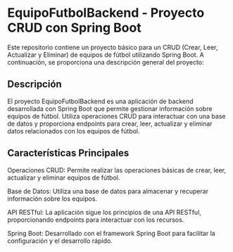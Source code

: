 # EquipoFutbolBackend - Proyecto CRUD con Spring Boot
Este repositorio contiene un proyecto básico para un CRUD (Crear, Leer, Actualizar y Eliminar) de equipos de fútbol utilizando Spring Boot. A continuación, se proporciona una descripción general del proyecto:

<h2>Descripción</h2>
El proyecto EquipoFutbolBackend es una aplicación de backend desarrollada con Spring Boot que permite gestionar información sobre equipos de fútbol. Utiliza operaciones CRUD para interactuar con una base de datos y proporciona endpoints para crear, leer, actualizar y eliminar datos relacionados con los equipos de fútbol.

<h2>Características Principales</h2>
Operaciones CRUD: Permite realizar las operaciones básicas de crear, leer, actualizar y eliminar equipos de fútbol.

Base de Datos: Utiliza una base de datos para almacenar y recuperar información sobre los equipos.

API RESTful: La aplicación sigue los principios de una API RESTful, proporcionando endpoints para interactuar con los recursos.

Spring Boot: Desarrollado con el framework Spring Boot para facilitar la configuración y el desarrollo rápido.
